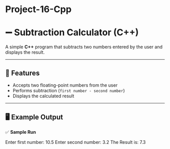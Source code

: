 # Project-16-Cpp
# ➖ Subtraction Calculator (C++)

A simple **C++** program that subtracts two numbers entered by the user and displays the result.

---

## 📜 Features
- Accepts two floating-point numbers from the user  
- Performs subtraction (`first number - second number`)  
- Displays the calculated result  

---

## 🖥️ Example Output

✅ **Sample Run**

Enter first number: 10.5
Enter second number: 3.2
The Result is: 7.3
